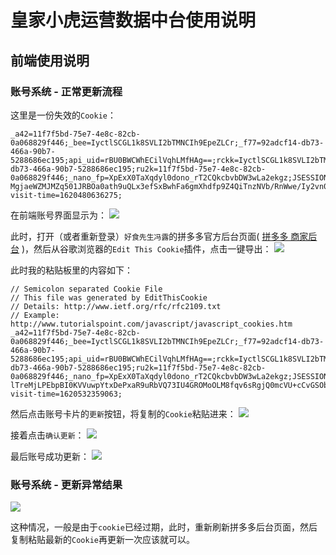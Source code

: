 # 皇家小虎运营数据中台使用说明


## 前端使用说明

### 账号系统 - 正常更新流程
这里是一份失效的`Cookie`：
```text
_a42=11f7f5bd-75e7-4e8c-82cb-0a068829f446;_bee=IyctlSCGL1k8SVLI2bTMNCIh9EpeZLCr;_f77=92adcf14-db73-466a-90b7-5288686ec195;api_uid=rBU0BWCWhECilVqhLMfHAg==;rckk=IyctlSCGL1k8SVLI2bTMNCIh9EpeZLCr;ru1k=92adcf14-db73-466a-90b7-5288686ec195;ru2k=11f7f5bd-75e7-4e8c-82cb-0a068829f446;_nano_fp=XpExX0TaXqdyl0dono_rT2CQkcbvbDW3wLa2ekgz;JSESSIONID=7F36CE5BAD36F128E591B912DED2A080;mms_b84d1838=120,3397,1202,1203,1204,1205;PASS_ID=1-MgjaeWZMJMZq501JRBOa0ath9uQLx3efSxBwhFa6gmXhdfp9Z4QiTnzNVb/RnWwe/Iy2vn0I4xsdcMSC/BQyFg_794577079_95491555;x-visit-time=1620480636275;
```

在前端账号界面显示为：
![](http://mark-vue-oss.oss-cn-hangzhou.aliyuncs.com/pasteimageintomarkdown/2021-05-09/100870184680634.png?Expires=4774131974&OSSAccessKeyId=LTAI4G8kArj75ch3irL8mUUJ&Signature=pnYVJRtoJ6YpGhSBeO71fyE%2BpSo%3D)

此时，打开（或者重新登录）`好食先生冯露`的拼多多官方后台页面( [拼多多 商家后台](https://mms.pinduoduo.com/home) )，然后从谷歌浏览器的`Edit This Cookie`插件，点击一键导出：
![](http://mark-vue-oss.oss-cn-hangzhou.aliyuncs.com/pasteimageintomarkdown/2021-05-09/101029892778207.png?Expires=4774132133&OSSAccessKeyId=LTAI4G8kArj75ch3irL8mUUJ&Signature=1bjsLPw%2BidNe4diSKAqXwk%2BDzUQ%3D)

此时我的粘贴板里的内容如下：
```text
// Semicolon separated Cookie File
// This file was generated by EditThisCookie
// Details: http://www.ietf.org/rfc/rfc2109.txt
// Example: http://www.tutorialspoint.com/javascript/javascript_cookies.htm
_a42=11f7f5bd-75e7-4e8c-82cb-0a068829f446;_bee=IyctlSCGL1k8SVLI2bTMNCIh9EpeZLCr;_f77=92adcf14-db73-466a-90b7-5288686ec195;api_uid=rBU0BWCWhECilVqhLMfHAg==;rckk=IyctlSCGL1k8SVLI2bTMNCIh9EpeZLCr;ru1k=92adcf14-db73-466a-90b7-5288686ec195;ru2k=11f7f5bd-75e7-4e8c-82cb-0a068829f446;_nano_fp=XpExX0TaXqdyl0dono_rT2CQkcbvbDW3wLa2ekgz;JSESSIONID=831AF84278649274260AFEF1A2060160;mms_b84d1838=120,3397,1202,1203,1204,1205;PASS_ID=1-lTreMjLPEbpBI0KVVuwpYtxDePxaR9uRbVQ73IU4GROMoOLM8fqv6sRgjQ0mcVU+cCvGSObl4H2GaSP+V/rsCQ_794577079_95491555;x-visit-time=1620532359063;
```

然后点击账号卡片的`更新`按钮，将复制的`Cookie`粘贴进来：
![](http://mark-vue-oss.oss-cn-hangzhou.aliyuncs.com/pasteimageintomarkdown/2021-05-09/101088583963293.png?Expires=4774132192&OSSAccessKeyId=LTAI4G8kArj75ch3irL8mUUJ&Signature=WdmuUJXUKtX8EYR98Y08qkPGOq0%3D)

接着点击`确认更新`：
![](http://mark-vue-oss.oss-cn-hangzhou.aliyuncs.com/pasteimageintomarkdown/2021-05-09/101391102300125.png?Expires=4774132495&OSSAccessKeyId=LTAI4G8kArj75ch3irL8mUUJ&Signature=Ft1Jn98%2FyAyF0t%2Fl%2BjyBRiGUFEY%3D)

最后账号成功更新：
![](http://mark-vue-oss.oss-cn-hangzhou.aliyuncs.com/pasteimageintomarkdown/2021-05-09/101410139672475.png?Expires=4774132514&OSSAccessKeyId=LTAI4G8kArj75ch3irL8mUUJ&Signature=PtG5L4i2PKRBIe8aavjqZYcYxOk%3D)


### 账号系统 - 更新异常结果
![](http://mark-vue-oss.oss-cn-hangzhou.aliyuncs.com/pasteimageintomarkdown/2021-05-09/101216746245639.png?Expires=4774132320&OSSAccessKeyId=LTAI4G8kArj75ch3irL8mUUJ&Signature=6G69x7FznOQohuvCHNMSVAay1Ms%3D)

这种情况，一般是由于`cookie`已经过期，此时，重新刷新拼多多后台页面，然后复制粘贴最新的`Cookie`再更新一次应该就可以。
